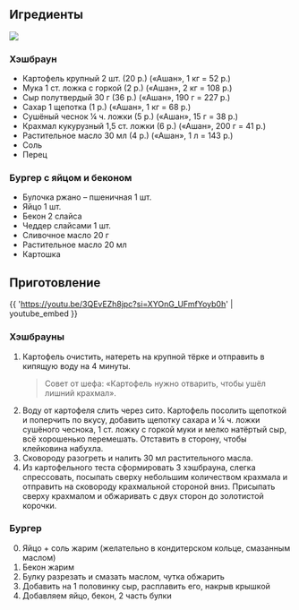 ## Игредиенты

![](/images/recipes/mc-breakfast.jpg)

### Хэшбраун

- Картофель крупный 2 шт. (20 р.) («Ашан», 1 кг = 52 р.)
- Мука 1 ст. ложка с горкой (2 р.) («Ашан», 2 кг = 108 р.)
- Сыр полутвердый 30 г (36 р.) («Ашан», 190 г = 227 р.)
- Сахар 1 щепотка (1 р.) («Ашан», 1 кг = 68 р.)
- Сушёный чеснок ¼ ч. ложки (5 р.) («Ашан», 15 г = 38 р.)
- Крахмал кукурузный 1,5 ст. ложки (6 р.) («Ашан», 200 г = 41 р.)
- Растительное масло 30 мл (4 р.) («Ашан», 1 л = 143 р.)
- Соль
- Перец

### Бургер с яйцом и беконом

- Булочка ржано – пшеничная 1 шт.
- Яйцо 1 шт.
- Бекон 2 слайса
- Чеддер слайсами 1 шт.
- Сливочное масло 20 г
- Растительное масло 20 мл
- Картошка

## Приготовление

{{ 'https://youtu.be/3QEvEZh8jpc?si=XYOnG_UFmfYoyb0h' | youtube_embed }}

### Хэшбрауны

1. Картофель очистить, натереть на крупной тёрке и отправить в кипящую воду на 4 минуты.
   > Совет от шефа: «Картофель нужно отварить, чтобы ушёл лишний крахмал».
2. Воду от картофеля слить через сито. Картофель посолить щепоткой и поперчить по вкусу, добавить щепотку сахара и ¼ ч.
   ложки сушёного чеснока, 1 ст. ложку с горкой муки и мелко натёртый сыр, всё хорошенько перемешать. Отставить в
   сторону, чтобы клейковина набухла.
3. Сковороду разогреть и налить 30 мл растительного масла.
4. Из картофельного теста сформировать 3 хэшбрауна, слегка спрессовать, посыпать сверху небольшим количеством крахмала и
   отправить на сковороду крахмальной стороной вниз. Присыпать сверху крахмалом и обжаривать с двух сторон до золотистой
   корочки.

### Бургер

0. Яйцо + соль жарим (желательно в кондитерском кольце, смазанным маслом)
0. Бекон жарим
0. Булку разрезать и смазать маслом, чутка обжарить
0. Добавить на 1 половинку сыр, расплавить его, накрыв крышкой
0. Добавляем яйцо, бекон, 2 часть булки